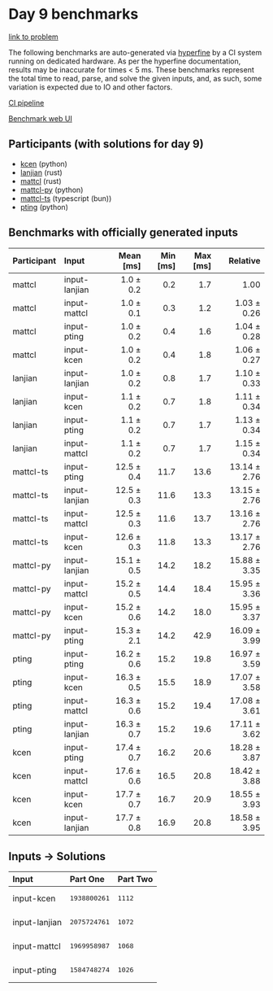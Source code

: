 # Day 9 benchmarks

[link to problem](https://adventofcode.com/2023/day/9)

The following benchmarks are auto-generated via
[hyperfine](https://github.com/sharkdp/hyperfine) by a CI system running on
dedicated hardware. As per the hyperfine documentation, results may be
inaccurate for times < 5 ms. These benchmarks represent the total time to read,
parse, and solve the given inputs, and, as such, some variation is expected due
to IO and other factors.

[CI pipeline](http://ci.papercode.net:8080/teams/main/pipelines/aoc2023)

[Benchmark web UI](https://aoc.ancalagon.black)


## Participants (with solutions for day 9)

- [kcen](https://github.com/kcen/aoc2023) (python)
- [lanjian](https://github.com/lanjian/aoc-2023) (rust)
- [mattcl](https://github.com/mattcl/aoc2023) (rust)
- [mattcl-py](https://github.com/mattcl/aoc2023-py) (python)
- [mattcl-ts](https://github.com/mattcl/aoc2023-js) (typescript (bun))
- [pting](https://github.com/pting/aoc2023) (python)


## Benchmarks with officially generated inputs

| Participant | Input | Mean [ms] | Min [ms] | Max [ms] | Relative |
|:---|:---|---:|---:|---:|---:|
| mattcl | input-lanjian | 1.0 ± 0.2 | 0.2 | 1.7 | 1.00 |
| mattcl | input-mattcl | 1.0 ± 0.1 | 0.3 | 1.2 | 1.03 ± 0.26 |
| mattcl | input-pting | 1.0 ± 0.2 | 0.4 | 1.6 | 1.04 ± 0.28 |
| mattcl | input-kcen | 1.0 ± 0.2 | 0.4 | 1.8 | 1.06 ± 0.27 |
| lanjian | input-lanjian | 1.0 ± 0.2 | 0.8 | 1.7 | 1.10 ± 0.33 |
| lanjian | input-kcen | 1.1 ± 0.2 | 0.7 | 1.8 | 1.11 ± 0.34 |
| lanjian | input-pting | 1.1 ± 0.2 | 0.7 | 1.7 | 1.13 ± 0.34 |
| lanjian | input-mattcl | 1.1 ± 0.2 | 0.7 | 1.7 | 1.15 ± 0.34 |
| mattcl-ts | input-pting | 12.5 ± 0.4 | 11.7 | 13.6 | 13.14 ± 2.76 |
| mattcl-ts | input-lanjian | 12.5 ± 0.3 | 11.6 | 13.3 | 13.15 ± 2.76 |
| mattcl-ts | input-mattcl | 12.5 ± 0.3 | 11.6 | 13.7 | 13.16 ± 2.76 |
| mattcl-ts | input-kcen | 12.6 ± 0.3 | 11.8 | 13.3 | 13.17 ± 2.76 |
| mattcl-py | input-lanjian | 15.1 ± 0.5 | 14.2 | 18.2 | 15.88 ± 3.35 |
| mattcl-py | input-mattcl | 15.2 ± 0.5 | 14.4 | 18.4 | 15.95 ± 3.36 |
| mattcl-py | input-kcen | 15.2 ± 0.6 | 14.2 | 18.0 | 15.95 ± 3.37 |
| mattcl-py | input-pting | 15.3 ± 2.1 | 14.2 | 42.9 | 16.09 ± 3.99 |
| pting | input-pting | 16.2 ± 0.6 | 15.2 | 19.8 | 16.97 ± 3.59 |
| pting | input-kcen | 16.3 ± 0.5 | 15.5 | 18.9 | 17.07 ± 3.58 |
| pting | input-mattcl | 16.3 ± 0.6 | 15.2 | 19.4 | 17.08 ± 3.61 |
| pting | input-lanjian | 16.3 ± 0.7 | 15.2 | 19.6 | 17.11 ± 3.62 |
| kcen | input-pting | 17.4 ± 0.7 | 16.2 | 20.6 | 18.28 ± 3.87 |
| kcen | input-mattcl | 17.6 ± 0.6 | 16.5 | 20.8 | 18.42 ± 3.88 |
| kcen | input-kcen | 17.7 ± 0.7 | 16.7 | 20.9 | 18.55 ± 3.93 |
| kcen | input-lanjian | 17.7 ± 0.8 | 16.9 | 20.8 | 18.58 ± 3.95 |


## Inputs -> Solutions

| Input | Part One | Part Two |
|:---|:---|:---|
|input-kcen|<pre>1938800261</pre>|<pre>1112</pre>|
|input-lanjian|<pre>2075724761</pre>|<pre>1072</pre>|
|input-mattcl|<pre>1969958987</pre>|<pre>1068</pre>|
|input-pting|<pre>1584748274</pre>|<pre>1026</pre>|